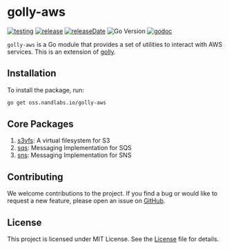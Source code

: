 # golly-aws

[![testing](https://img.shields.io/github/actions/workflow/status/nandlabs/golly-aws/go_ci.yml?branch=main&event=push&color=228B22)](https://github.com/nandlabs/golly-aws/actions?query=event%3Apush+branch%3Amain+)
[![release](https://img.shields.io/github/v/release/nandlabs/golly-aws?label=Latest&color=228B22)](https://github.com/nandlabs/golly-aws/releases/latest)
[![releaseDate](https://img.shields.io/github/release-date/nandlabs/golly-aws?label=Released&color=228B22)](https://github.com/nandlabs/golly-aws/releases/latest)
![Go Version](https://img.shields.io/github/go-mod/go-version/nandlabs/golly-aws?label=Go&color=00ADD8)
[![godoc](https://godoc.org/oss.nandlabs.io/golly-aws?status.svg)](https://pkg.go.dev/oss.nandlabs.io/golly-aws)

`golly-aws` is a Go module that provides a set of utilities to interact with AWS services. This is an extension of  [golly](https://github.com/nandlabs/golly).

## Installation

To install the package, run:

```bash
go get oss.nandlabs.io/golly-aws
```

## Core Packages

1. [s3vfs](s3vfs/README.md): A virtual filesystem for S3
2. [sqs](sqs/README.md): Messaging Implementation for SQS
3. [sns](sns/README.md): Messaging Implementation for SNS

## Contributing

We welcome contributions to the project. If you find a bug or would like to
request a new feature, please open an issue on
[GitHub](https://github.com/nandlabs/golly-aws/issues).

## License

This project is licensed under MIT License. See the [License](LICENSE) file for details.
